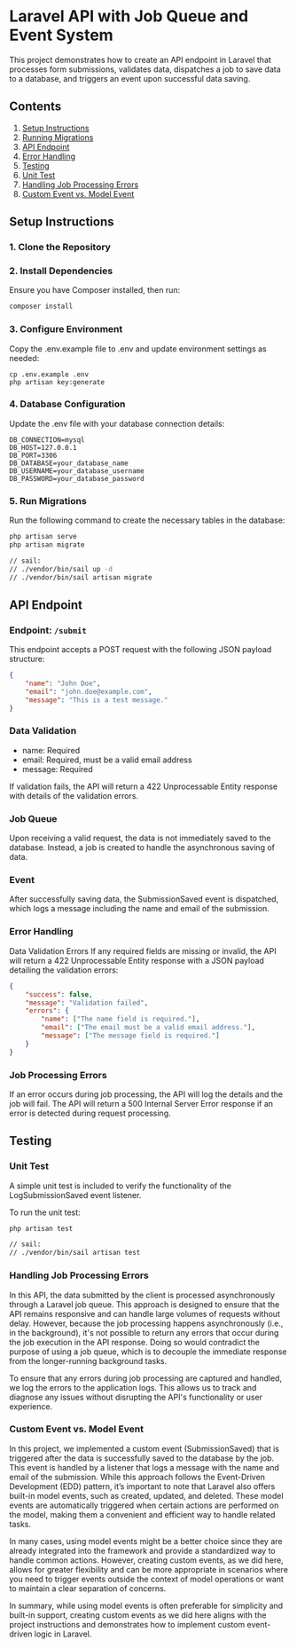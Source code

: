 # Laravel API with Job Queue and Event System

This project demonstrates how to create an API endpoint in Laravel that processes form submissions, validates data, dispatches a job to save data to a database, and triggers an event upon successful data saving.

## Contents
1. [Setup Instructions](#setup-instructions)
2. [Running Migrations](#running-migrations)
3. [API Endpoint](#api-endpoint)
4. [Error Handling](#error-handling)
5. [Testing](#testing)
6. [Unit Test](#unit-test)
7. [Handling Job Processing Errors](#handling-job-processing-errors)
8. [Custom Event vs. Model Event](#custom-Event-vs-model-event)

## Setup Instructions

### 1. Clone the Repository

### 2. Install Dependencies

Ensure you have Composer installed, then run:
```bash
composer install
```

### 3. Configure Environment

Copy the .env.example file to .env and update environment settings as needed:
```bach
cp .env.example .env
php artisan key:generate
```

### 4. Database Configuration

Update the .env file with your database connection details:
```.env
DB_CONNECTION=mysql
DB_HOST=127.0.0.1
DB_PORT=3306
DB_DATABASE=your_database_name
DB_USERNAME=your_database_username
DB_PASSWORD=your_database_password
```

### 5. Run Migrations

Run the following command to create the necessary tables in the database:
```bash
php artisan serve
php artisan migrate

// sail:
// ./vendor/bin/sail up -d
// ./vendor/bin/sail artisan migrate
```

## API Endpoint
### Endpoint: ` /submit `
This endpoint accepts a POST request with the following JSON payload structure:
```json
{
    "name": "John Doe",
    "email": "john.doe@example.com",
    "message": "This is a test message."
}
```

### Data Validation
 - name: Required
 - email: Required, must be a valid email address
 - message: Required

If validation fails, the API will return a 422 Unprocessable Entity response with details of the validation errors.

### Job Queue

Upon receiving a valid request, the data is not immediately saved to the database. Instead, a job is created to handle the asynchronous saving of data.

### Event

After successfully saving data, the SubmissionSaved event is dispatched, which logs a message including the name and email of the submission.

### Error Handling
Data Validation Errors
If any required fields are missing or invalid, the API will return a 422 Unprocessable Entity response with a JSON payload detailing the validation errors:

```json
{
    "success": false,
    "message": "Validation failed",
    "errors": {
        "name": ["The name field is required."],
        "email": ["The email must be a valid email address."],
        "message": ["The message field is required."]
    }
}
```
### Job Processing Errors
If an error occurs during job processing, the API will log the details and the job will fail. The API will return a 500 Internal Server Error response if an error is detected during request processing.

## Testing

### Unit Test
A simple unit test is included to verify the functionality of the LogSubmissionSaved event listener.

To run the unit test:

```bash
php artisan test

// sail:
// ./vendor/bin/sail artisan test
```

### Handling Job Processing Errors
In this API, the data submitted by the client is processed asynchronously through a Laravel job queue. This approach is designed to ensure that the API remains responsive and can handle large volumes of requests without delay. However, because the job processing happens asynchronously (i.e., in the background), it's not possible to return any errors that occur during the job execution in the API response. Doing so would contradict the purpose of using a job queue, which is to decouple the immediate response from the longer-running background tasks.

To ensure that any errors during job processing are captured and handled, we log the errors to the application logs. This allows us to track and diagnose any issues without disrupting the API's functionality or user experience.

### Custom Event vs. Model Event

In this project, we implemented a custom event (SubmissionSaved) that is triggered after the data is successfully saved to the database by the job. This event is handled by a listener that logs a message with the name and email of the submission. While this approach follows the Event-Driven Development (EDD) pattern, it’s important to note that Laravel also offers built-in model events, such as created, updated, and deleted. These model events are automatically triggered when certain actions are performed on the model, making them a convenient and efficient way to handle related tasks.

In many cases, using model events might be a better choice since they are already integrated into the framework and provide a standardized way to handle common actions. However, creating custom events, as we did here, allows for greater flexibility and can be more appropriate in scenarios where you need to trigger events outside the context of model operations or want to maintain a clear separation of concerns.

In summary, while using model events is often preferable for simplicity and built-in support, creating custom events as we did here aligns with the project instructions and demonstrates how to implement custom event-driven logic in Laravel.